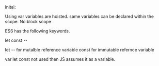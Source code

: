 inital:

Using var
variables are hoisted.
same variables can be declared within the scope.
No block scope

ES6 has the following keywords.

let const -- 

let -- for mutalble reference variable 
const for immutable refernce variable


var let const not used then JS assumes it as a variable.